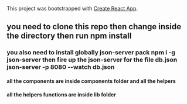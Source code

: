 This project was bootstrapped with [Create React App](https://github.com/facebookincubator/create-react-app).

## you need to clone this repo then change inside the directory then run npm install
### you also need to install globally json-server pack npm i -g json-server then fire up the json-server for the file db.json json-server -p 8080 --watch  db.json
#### all the components are inside components folder and all the helpers
#### all the helpers functions are inside lib folder
